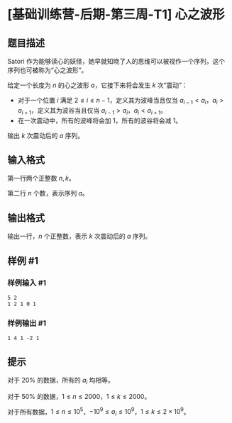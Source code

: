 # [基础训练营-后期-第三周-T1] 心之波形

## 题目描述

Satori 作为能够读心的妖怪，她早就知晓了人的思维可以被视作一个序列，这个序列也可被称为“心之波形”。

给定一个长度为 $n$ 的心之波形 $a$，它接下来将会发生 $k$ 次“震动”：

- 对于一个位置 $i$ 满足 $2\le i\le n-1$，定义其为波峰当且仅当 $a_{i-1}<a_i$，$a_i>a_{i+1}$，定义其为波谷当且仅当 $a_{i-1}>a_i$，$a_i<a_{i+1}$。
- 在一次震动中，所有的波峰将会加 $1$，所有的波谷将会减 $1$。

输出 $k$ 次震动后的 $a$ 序列。

## 输入格式

第一行两个正整数 $n,k$。

第二行 $n$ 个数，表示序列 $a$。

## 输出格式

输出一行，$n$ 个正整数，表示 $k$ 次震动后的 $a$ 序列。

## 样例 #1

### 样例输入 #1

```
5 2
1 2 1 0 1
```

### 样例输出 #1

```
1 4 1 -2 1
```

## 提示

对于 $20\%$ 的数据，所有的 $a_i$ 均相等。

对于 $50\%$ 的数据，$1 \leq n \leq 2000$，$1 \leq k \leq 2000$。

对于所有数据，$1\le n\le 10^5$，$-10^9\le a_i\le 10^9$，$1 \leq k \leq 2\times 10^9$。